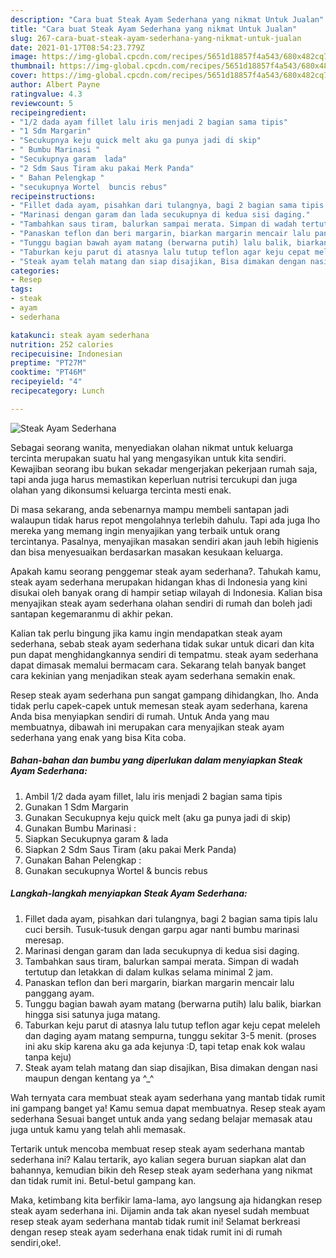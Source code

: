 ```yaml
---
description: "Cara buat Steak Ayam Sederhana yang nikmat Untuk Jualan"
title: "Cara buat Steak Ayam Sederhana yang nikmat Untuk Jualan"
slug: 267-cara-buat-steak-ayam-sederhana-yang-nikmat-untuk-jualan
date: 2021-01-17T08:54:23.779Z
image: https://img-global.cpcdn.com/recipes/5651d18857f4a543/680x482cq70/steak-ayam-sederhana-foto-resep-utama.jpg
thumbnail: https://img-global.cpcdn.com/recipes/5651d18857f4a543/680x482cq70/steak-ayam-sederhana-foto-resep-utama.jpg
cover: https://img-global.cpcdn.com/recipes/5651d18857f4a543/680x482cq70/steak-ayam-sederhana-foto-resep-utama.jpg
author: Albert Payne
ratingvalue: 4.3
reviewcount: 5
recipeingredient:
- "1/2 dada ayam fillet lalu iris menjadi 2 bagian sama tipis"
- "1 Sdm Margarin"
- "Secukupnya keju quick melt aku ga punya jadi di skip"
- " Bumbu Marinasi "
- "Secukupnya garam  lada"
- "2 Sdm Saus Tiram aku pakai Merk Panda"
- " Bahan Pelengkap "
- "secukupnya Wortel  buncis rebus"
recipeinstructions:
- "Fillet dada ayam, pisahkan dari tulangnya, bagi 2 bagian sama tipis lalu cuci bersih. Tusuk-tusuk dengan garpu agar nanti bumbu marinasi meresap."
- "Marinasi dengan garam dan lada secukupnya di kedua sisi daging."
- "Tambahkan saus tiram, balurkan sampai merata. Simpan di wadah tertutup dan letakkan di dalam kulkas selama minimal 2 jam."
- "Panaskan teflon dan beri margarin, biarkan margarin mencair lalu panggang ayam."
- "Tunggu bagian bawah ayam matang (berwarna putih) lalu balik, biarkan hingga sisi satunya juga matang."
- "Taburkan keju parut di atasnya lalu tutup teflon agar keju cepat meleleh dan daging ayam matang sempurna, tunggu sekitar 3-5 menit. (proses ini aku skip karena aku ga ada kejunya :D, tapi tetap enak kok walau tanpa keju)"
- "Steak ayam telah matang dan siap disajikan, Bisa dimakan dengan nasi maupun dengan kentang ya ^_^"
categories:
- Resep
tags:
- steak
- ayam
- sederhana

katakunci: steak ayam sederhana 
nutrition: 252 calories
recipecuisine: Indonesian
preptime: "PT27M"
cooktime: "PT46M"
recipeyield: "4"
recipecategory: Lunch

---
```



![Steak Ayam Sederhana](https://img-global.cpcdn.com/recipes/5651d18857f4a543/680x482cq70/steak-ayam-sederhana-foto-resep-utama.jpg)

Sebagai seorang wanita, menyediakan olahan nikmat untuk keluarga tercinta merupakan suatu hal yang mengasyikan untuk kita sendiri. Kewajiban seorang ibu bukan sekadar mengerjakan pekerjaan rumah saja, tapi anda juga harus memastikan keperluan nutrisi tercukupi dan juga olahan yang dikonsumsi keluarga tercinta mesti enak.

Di masa  sekarang, anda sebenarnya mampu membeli santapan jadi walaupun tidak harus repot mengolahnya terlebih dahulu. Tapi ada juga lho mereka yang memang ingin menyajikan yang terbaik untuk orang tercintanya. Pasalnya, menyajikan masakan sendiri akan jauh lebih higienis dan bisa menyesuaikan berdasarkan masakan kesukaan keluarga. 



Apakah kamu seorang penggemar steak ayam sederhana?. Tahukah kamu, steak ayam sederhana merupakan hidangan khas di Indonesia yang kini disukai oleh banyak orang di hampir setiap wilayah di Indonesia. Kalian bisa menyajikan steak ayam sederhana olahan sendiri di rumah dan boleh jadi santapan kegemaranmu di akhir pekan.

Kalian tak perlu bingung jika kamu ingin mendapatkan steak ayam sederhana, sebab steak ayam sederhana tidak sukar untuk dicari dan kita pun dapat menghidangkannya sendiri di tempatmu. steak ayam sederhana dapat dimasak memalui bermacam cara. Sekarang telah banyak banget cara kekinian yang menjadikan steak ayam sederhana semakin enak.

Resep steak ayam sederhana pun sangat gampang dihidangkan, lho. Anda tidak perlu capek-capek untuk memesan steak ayam sederhana, karena Anda bisa menyiapkan sendiri di rumah. Untuk Anda yang mau membuatnya, dibawah ini merupakan cara menyajikan steak ayam sederhana yang enak yang bisa Kita coba.

<!--inarticleads1-->

##### Bahan-bahan dan bumbu yang diperlukan dalam menyiapkan Steak Ayam Sederhana:

1. Ambil 1/2 dada ayam fillet, lalu iris menjadi 2 bagian sama tipis
1. Gunakan 1 Sdm Margarin
1. Gunakan Secukupnya keju quick melt (aku ga punya jadi di skip)
1. Gunakan  Bumbu Marinasi :
1. Siapkan Secukupnya garam &amp; lada
1. Siapkan 2 Sdm Saus Tiram (aku pakai Merk Panda)
1. Gunakan  Bahan Pelengkap :
1. Gunakan secukupnya Wortel &amp; buncis rebus




<!--inarticleads2-->

##### Langkah-langkah menyiapkan Steak Ayam Sederhana:

1. Fillet dada ayam, pisahkan dari tulangnya, bagi 2 bagian sama tipis lalu cuci bersih. Tusuk-tusuk dengan garpu agar nanti bumbu marinasi meresap.
1. Marinasi dengan garam dan lada secukupnya di kedua sisi daging.
1. Tambahkan saus tiram, balurkan sampai merata. Simpan di wadah tertutup dan letakkan di dalam kulkas selama minimal 2 jam.
1. Panaskan teflon dan beri margarin, biarkan margarin mencair lalu panggang ayam.
1. Tunggu bagian bawah ayam matang (berwarna putih) lalu balik, biarkan hingga sisi satunya juga matang.
1. Taburkan keju parut di atasnya lalu tutup teflon agar keju cepat meleleh dan daging ayam matang sempurna, tunggu sekitar 3-5 menit. (proses ini aku skip karena aku ga ada kejunya :D, tapi tetap enak kok walau tanpa keju)
1. Steak ayam telah matang dan siap disajikan, Bisa dimakan dengan nasi maupun dengan kentang ya ^_^




Wah ternyata cara membuat steak ayam sederhana yang mantab tidak rumit ini gampang banget ya! Kamu semua dapat membuatnya. Resep steak ayam sederhana Sesuai banget untuk anda yang sedang belajar memasak atau juga untuk kamu yang telah ahli memasak.

Tertarik untuk mencoba membuat resep steak ayam sederhana mantab sederhana ini? Kalau tertarik, ayo kalian segera buruan siapkan alat dan bahannya, kemudian bikin deh Resep steak ayam sederhana yang nikmat dan tidak rumit ini. Betul-betul gampang kan. 

Maka, ketimbang kita berfikir lama-lama, ayo langsung aja hidangkan resep steak ayam sederhana ini. Dijamin anda tak akan nyesel sudah membuat resep steak ayam sederhana mantab tidak rumit ini! Selamat berkreasi dengan resep steak ayam sederhana enak tidak rumit ini di rumah sendiri,oke!.


